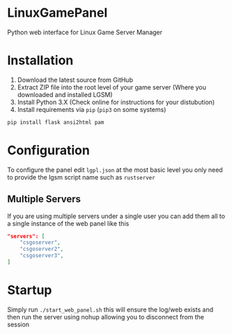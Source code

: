 # LinuxGamePanel
Python web interface for Linux Game Server Manager 

# Installation
1. Download the latest source from GitHub
2. Extract ZIP file into the root level of your game server (Where you downloaded and installed LGSM)
3. Install Python 3.X (Check online for instructions for your distubution)
4. Install requirements via `pip` (`pip3` on some systems)
```BASH
pip install flask ansi2html pam
```

# Configuration
To configure the panel edit `lgpl.json` at the most basic level you only need to provide the lgsm script name such as `rustserver`

## Multiple Servers
If you are using multiple servers under a single user you can add them all to a single instance of the web panel like this
```JSON
"servers": [
    "csgoserver",
    "csgoserver2",
    "csgoserver3",
]
```

# Startup
Simply run `./start_web_panel.sh` this will ensure the log/web exists and then run the server using nohup allowing you to disconnect from the session
